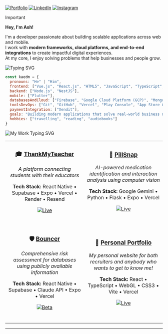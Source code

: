 [![Portfolio](https://img.shields.io/badge/Portfolio-000000?style=for-the-badge&logo=vercel&logoColor=white)](https://kaedmacabanti.vercel.app/resume)
[![LinkedIn](https://img.shields.io/badge/LinkedIn-0A66C2?style=for-the-badge&logo=linkedin&logoColor=white)](https://www.linkedin.com/in/kyle-ash-ezequiel-macabanti/)
[![Instagram](https://img.shields.io/badge/Instagram-E4405F?style=for-the-badge&logo=instagram&logoColor=white)](https://www.instagram.com/kyleash_deraco/)

> [!IMPORTANT]
> 
> **Hey, I'm Ash!**
> 
> I'm a developer passionate about building scalable applications across web and mobile.  
I work with **modern frameworks, cloud platforms, and end-to-end integrations** to create impactful digital experiences.  
At my core, I enjoy solving problems that help businesses and people grow.

<img src="https://readme-typing-svg.herokuapp.com/?font=Fira+Code&size=30&duration=4000&pause=2000&color=FFFFFF&width=500&height=80&lines=About+Me" alt="Typing SVG" />

```javascript
const kaedm = {
  pronouns: "He" | "Him",
  frontend: ["Vue.js", "React.js", "HTML5", "JavaScript", "TypeScript", "CSS3", "Tailwind"],
  backend: ["Node.js", "NestJS"],
  mobile: ["Flutter"],
  databasesAndCloud: ["Firebase", "Google Cloud Platform (GCP)", "MongoDB", "PostgreSQL"],
  toolsDevOps: ["Git", "GitHub", "Vercel", "Play Console", "App Store Connect"],
  paymentIntegration: ["Xendit"],
  goals: "Building modern applications that solve real-world business needs",
  hobbies: ["travelling", "reading", "audiobooks"]
}
```

<img src="https://readme-typing-svg.herokuapp.com/?font=Fira+Code&size=30&duration=4000&pause=2000&color=FFFFFF&width=500&height=80&lines=My+Work%3A+Works+and+Projects!" alt="My Work Typing SVG" />

<div align="center">
<table>
<tr>
<td width="50%" align="center">

### 🎓 **[ThankMyTeacher](https://ThankMyTeacher.net)**
*A platform connecting students with their educators*

**Tech Stack:** React Native • Supabase • Expo • Vercel • Render • Resend

[![Live](https://img.shields.io/badge/🌐_Live-28a745?style=flat-square)](https://ThankMyTeacher.net)

<br>

</td>
<td width="50%" align="center">

### 💊 **[PillSnap](https://pillsnap.tech)**
*AI-powered medication identification and interaction analysis using computer vision*

**Tech Stack:** Google Gemini • Python • Flask • Expo • Vercel

[![Live](https://img.shields.io/badge/🌐_Live-28a745?style=flat-square)](https://pillsnap.tech)

<br>

</td>
</tr>
<tr>
<td width="50%" align="center">

### 🛡️ **[Bouncer](https://Bouncer-app.com)**
*Comprehensive risk assessment for databases using publicly available information*

**Tech Stack:** React Native • Supabase • Claude API • Expo • Vercel

[![Beta](https://img.shields.io/badge/🔒_Private_Beta-ffc107?style=flat-square)](https://Bouncer-app.com)

<br>

</td>
<td width="50%" align="center">

### 🚀 **[Personal Portfolio](https://reaganhsu.com)**
*My personal website for both recruiters and anybody who wants to get to know me!*

**Tech Stack:** React • TypeScript • WebGL • CSS3 • Vite • Vercel 

[![Live](https://img.shields.io/badge/🌐_Live-28a745?style=flat-square)](https://reaganhsu.com)

<br>

</td>
</tr>
</table>
</div>

---
